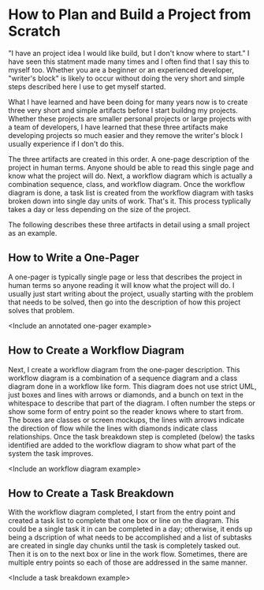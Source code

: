 # How to Plan and Build a Project from Scratch

"I have an project idea I would like build, but I don't know where to start." I have seen this statment made many times and I often find that I say this to myself too. Whether you are a beginner or an experienced developer, "writer's block" is likely to occur without doing the very short and simple steps described here I use to get myself started.

What I have learned and have been doing for many years now is to create three very short and simple artifacts before I start buildng my projects. Whether these projects are smaller personal projects or large projects with a team of developers, I have learned that these three artifacts make developing projects so much easier and they remove the writer's block I usually experience if I don't do this.

The three artifacts are created in this order. A one-page description of the project in human terms. Anyone should be able to read this single page and know what the project will do. Next, a workflow diagram which is actually a combination sequence, class, and workflow diagram. Once the workflow diagram is done, a task list is created from the workflow diagram with tasks broken down into single day units of work. That's it. This process typlically takes a day or less depending on the size of the project.

The following describes these three artifacts in detail using a small project as an example.

## How to Write a One-Pager

A one-pager is typically single page or less that describes the project in human terms so anyone reading it will know what the project will do. I usually just start writing about the project, usually starting with the problem that needs to be solved, then go into the description of how this project solves that problem.

&lt;Include an annotated one-pager example&gt;

## How to Create a Workflow Diagram

Next, I create a workflow diagram from the one-pager description. This workflow diagram is a combination of a sequence diagram and a class diagram done in a workflow like form. This diagram does not use strict UML, just boxes and lines with arrows or diamonds, and a bunch on text in the whitespace to describe that part of the diagram. I often number the steps or show some form of entry point so the reader knows where to start from. The boxes are classes or screen mockups, the lines with arrows indicate the direction of flow while the lines with diamonds indicate class relationships. Once the task breakdown step is completed (below) the tasks identified are added to the workflow diagram to show what part of the system the task improves.

&lt;Include an workflow diagram example&gt;

## How to Create a Task Breakdown

With the workflow diagram completed, I start from the entry point and created a task list to complete that one box or line on the diagram. This could be a single task it in can be completed in a day; otherwise, it ends up being a dscription of what needs to be accomplished and a list of subtasks are created in single day chunks until the task is completely tasked out. Then it is on to the next box or line in the work flow. Sometimes, there are multiple entry points so each of those are addressed in the same manner.

&lt;Include a task breakdown example&gt;